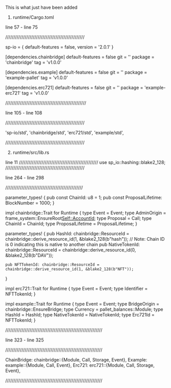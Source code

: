 This is what just have been added

1. runtime/Cargo.toml

line 57 - line 75

/////////////////////////////////////////////////

sp-io = { default-features = false, version = '2.0.1' }

[dependencies.chainbridge]
default-features = false
git = ''
package = 'chainbridge'
tag = 'v1.0.0'

[dependencies.example]
default-features = false
git = ''
package = 'example-pallet'
tag = 'v1.0.0'

[dependencies.erc721]
default-features = false
git = ''
package = 'example-erc721'
tag = 'v1.0.0'

//////////////////////////////////////////////////

line 105 - line 108

/////////////////////////////////////////////////

'sp-io/std',
'chainbridge/std',
'erc721/std',
'example/std',

/////////////////////////////////////////////////


2. runtime/src/lib.rs

line 11
/////////////////////////////////////////////////
use sp_io::hashing::blake2_128;
/////////////////////////////////////////////////

line 264 - line 298

////////////////////////////////////////////////


parameter_types! {
    pub const ChainId: u8 = 1;
    pub const ProposalLifetime: BlockNumber = 1000;
}

impl chainbridge::Trait for Runtime {
	type Event = Event;
	type AdminOrigin = frame_system::EnsureRoot<Self::AccountId>;
	type Proposal = Call;
	type ChainId = ChainId;
	type ProposalLifetime = ProposalLifetime;
}

parameter_types! {
    pub HashId: chainbridge::ResourceId = chainbridge::derive_resource_id(1, &blake2_128(b"hash"));
    // Note: Chain ID is 0 indicating this is native to another chain
    pub NativeTokenId: chainbridge::ResourceId = chainbridge::derive_resource_id(0, &blake2_128(b"DAV"));

    pub NFTTokenId: chainbridge::ResourceId = chainbridge::derive_resource_id(1, &blake2_128(b"NFT"));
}

impl erc721::Trait for Runtime {
	type Event = Event;
	type Identifier = NFTTokenId;
}

impl example::Trait for Runtime {
	type Event = Event;
	type BridgeOrigin = chainbridge::EnsureBridge<Runtime>;
	type Currency = pallet_balances::Module<Runtime>;
	type HashId = HashId;
	type NativeTokenId = NativeTokenId;
	type Erc721Id = NFTTokenId;
}

////////////////////////////////////////////////////////////

line 323 - line 325

////////////////////////////////////////////////////////////

ChainBridge: chainbridge::{Module, Call, Storage, Event<T>},
Example: example::{Module, Call, Event<T>},
Erc721: erc721::{Module, Call, Storage, Event<T>},

////////////////////////////////////////////////////////////


